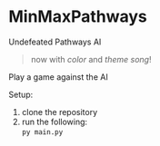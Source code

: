 # MinMaxPathways
Undefeated Pathways AI
> now with *color* and *theme song*!

Play a game against the AI

Setup:
1) clone the repository
2) run the following:  
```py main.py```
